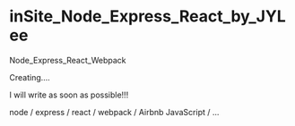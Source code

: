 # inSite_Node_Express_React_by_JYLee
Node_Express_React_Webpack

Creating.... 

I will write as soon as possible!!!

node /
express /
react /
webpack /
Airbnb JavaScript /
...
